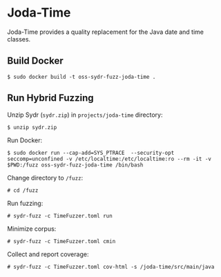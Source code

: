 # Joda-Time

Joda-Time provides a quality replacement for the Java date and time classes.

## Build Docker

    $ sudo docker build -t oss-sydr-fuzz-joda-time .

## Run Hybrid Fuzzing

Unzip Sydr (`sydr.zip`) in `projects/joda-time` directory:

    $ unzip sydr.zip

Run Docker:

    $ sudo docker run --cap-add=SYS_PTRACE  --security-opt seccomp=unconfined -v /etc/localtime:/etc/localtime:ro --rm -it -v $PWD:/fuzz oss-sydr-fuzz-joda-time /bin/bash

Change directory to `/fuzz`:

    # cd /fuzz

Run fuzzing:

    # sydr-fuzz -c TimeFuzzer.toml run

Minimize corpus:

    # sydr-fuzz -c TimeFuzzer.toml cmin 

Collect and report coverage:

    # sydr-fuzz -c TimeFuzzer.toml cov-html -s /joda-time/src/main/java
